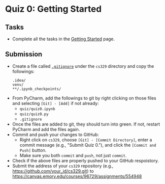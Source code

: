 # Quiz 0: Getting Started

## Tasks

* Complete all the tasks in the [Getting Started](../getting_started.md) page.

## Submission

* Create a file called [`.gitignore`](../../.gitignore) under the `cs329` directory and copy the followings:
  ```
  .idea/
  venv/
  **/.ipynb_checkpoints/
  ```
* From PyCharm, add the followings to git by right clicking on those files and selecting `[Git] - [Add]` if not already:
  * `quiz/quiz0.ipynb`
  * `quiz/quiz0.py`
  * `.gitignore`
* Once the files are added to git, they should turn into green. If not, restart PyCharm and add the files again.
* Commit and push your changes to GitHub:
  * Right click on `cs329`, choose `[Git] - [Commit Directory]`, enter a commit message (e.g., "Submit Quiz 0."), and click the `[Commit and Push]` button.
  * Make sure you both `commit` and `push`, not just `commit`.
* Check if the above files are properly pushed to your GitHub respoistory.
* Submit the address of your `cs329` repository (e.g., https://github.com/your_id/cs329.git) to https://canvas.emory.edu/courses/96729/assignments/554948
